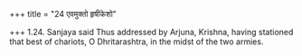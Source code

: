 +++
title = "24 एवमुक्तो हृषीकेशो"

+++
1.24. Sanjaya said Thus addressed by Arjuna, Krishna, having stationed
that best of chariots, O Dhritarashtra, in the midst of the two armies.
